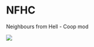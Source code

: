 # NFHC
Neighbours from Hell - Coop mod

[![](https://img.youtube.com/vi/eV2jI3lcOOw/maxresdefault.jpg)](https://youtu.be/eV2jI3lcOOw)
